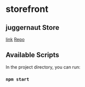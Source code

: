 # storefront

## juggernaut Store

[link]()
[Repo](https://github.com/thaerbraizat/storefront)

## Available Scripts

In the project directory, you can run:

### `npm start`

